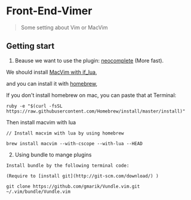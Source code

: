 # Front-End-Vimer

> Some setting about Vim or MacVim

## Getting start

  1. Beause we want to use the plugin: [neocomplete](https://github.com/Shougo/neocomplete.vim) (More fast).

  We should install [MacVim with if\_lua](https://github.com/zhaocai/macvim),

  and you can install it with [homebrew](http://brew.sh/),
  
  If you don't install homebrew on mac, you can paste that at Terminal:
```
ruby -e "$(curl -fsSL https://raw.githubusercontent.com/Homebrew/install/master/install)"
```

Then install macvim with lua
```
// Install macvim with lua by using homebrew

brew install macvim --with-cscope --with-lua --HEAD
```

  2. Using bundle to mange plugins
  
    Install bundle by the following terminal code:

    (Require to [install git](http://git-scm.com/download/) )
```
git clone https://github.com/gmarik/Vundle.vim.git ~/.vim/bundle/Vundle.vim
```

